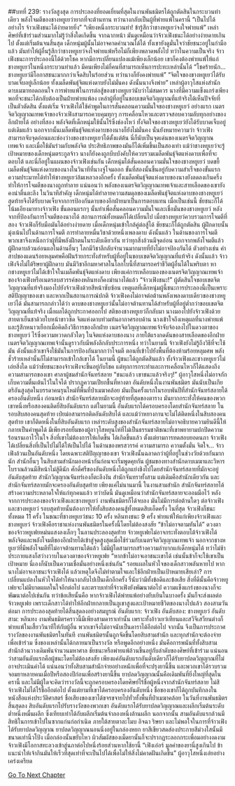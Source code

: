 ##บทที่ 239: รางวัลสูงสุด
การประลองที่ยอดเยี่ยมที่สุดในงานพันธมิตรได้ถูกตัดสินในกระบวนท่าเดียว
พลังโจมตีของชางหยูเยว่ายากที่จะต้านทาน ทว่านางกลับเป็นผู้ที่พ่ายแพ้ในครานี้
“เป็นไปได้อย่างไร จ้าวเฟิงชนะได้ง่ายดายยิ่ง”
“เพียงหนึ่งกระบวนท่า! ข้ารู้สึกว่าชางหยูเยว่จงใจพ่ายแพ้”
เหล่าศิษย์ที่เข้าร่วมส่วนมากไม่รู้ว่าสิ่งใดเกิดขึ้น
จากฉากหน้า มันดูเหมือนว่าจ้าวเฟิงชนะได้อย่างง่ายดายเกินไป ตั้งแต่เริ่มต้นจนสิ้นสุด เด็กหนุ่มผู้นั้นไม่อาจคาดคำนวณได้ได้ ทั้งเขายังดูมั่นใจว่าชัยชนะอยู่ในกำมือแล้ว
มันทำให้ผู้อื่นรู้สึกว่าชางหยูเยว่จงใจพ่ายแพ้หรือไม่ก็เพียงพลาดพลั้งไป
ทว่าในความเป็นจริง
จ้าวเฟิงชนะการประลองนี้ได้ด้วยโชค หากมีการเปลี่ยนแปลงแม้เพียงเล็กน้อย เขาก็คงต้องพ่ายแพ้ให้แก่ชางหยูเยว่ในหนึ่งกระบวนท่าแล้ว
มีคนเพียงไม่กี่คนที่สามารถเห็นการปะทะเหล่านั้นได้
“โชคร้ายนัก... ชางหยูเยว่มีโอกาสชนะมากกว่าเจ็ดสิบในร้อยส่วน ทว่านางก็ยังคงพ่ายแพ้”
“จิตใจของขางหยูเยว่ได้รับบาดเจ็บอยู่เล็กน้อย ทั้งเมล็ดพันธุ์จิตแห่งดาบยังไม่มั่นคง ดังนั้นนางจึงพ่าย”
เหล่าผู้อาวุโสแห่งสำนักดาบเมฆาทอดถอนใจ
การพ่ายแพ้ในการต่อสู้ของชางหยูเยว่นับว่าไม่สมควร นางที่มีความแข็งแกร่งเพียงพอที่จะชนะได้กลับต้องเป็นฝ่ายพ่ายแพ้ลง
เหล่าผู้ที่อยู่ในขอบเขตจิตวิญญาณที่แท้จริงได้เห็นปัจจัยที่เป็นตัวตัดสิน
ตั้งแต่เริ่ม
จ้าวเฟิงได้ใช้คำพูดในการสั่นคลอนความมั่นใจของชางหยูเยว่
อย่างแรก เนตรจิตวิญญาณเทพเจ้าของจ้าวเฟิงสามารถควบคุมทุกๆ การเคลื่อนไหวและตรวจสอบความลับทุกอย่างของอีกฝ่ายได้
อย่างที่สอง พลังจิตที่เด็กหนุ่มใช้นั้นไร้ซึ่งช่องโหว่ ทั้งจิตใจของชางหยูเยว่ยังได้รับบาดเจ็บอยู่แต่เดิมแล้ว นอกจากนั้นเมล็ดพันธุ์จิตแห่งดาบของนางก็ยังไม่มั่นคง
นั่นยังหมายความว่า
จ้าวเฟิงสามารถจับจุดอ่อนและช่องว่างของชางหยูเยว่ได้ตั้งแต่ต้น นี่ก็นับเป็นจุดเด่นของเนตรจิตวิญญาณเทพเจ้า และเมื่อใช้มันร่วมกับพลังจิต ประสิทธิภาพของมันก็ได้เพิ่มขึ้นเป็นสองเท่า
แม้ว่าชางหยูเยว่จะรู้เป้าหมายของเด็กหนุ่มตระกูลจ้าว นางก็ยังคงถูกบีบบังคับให้ควบรวมเมล็ดพันธุ์จิตแห่งดาบเพื่อที่จะตอบโต้
และนี่ก็อยู่ในแผนของจ้าวเฟิงเช่นกัน
เด็กหนุ่มได้สั่นคลอนความมั่นใจของชางหยูเยว่ บดขยี้เมล็ดพันธุ์จิตแห่งดาบของนางในวินาทีที่นางจู่โจมออก
ขั้นที่สองนั้นขึ้นอยู่กับความสำเร็จของขั้นแรก
ความประมาทได้ทำให้ชางหยูเยว่ล้มเหลวลงอีกครั้ง ทั้งเมล็ดพันธุ์จิตแห่งดาบของนางยังลดลงเกินครึ่ง ทำให้การโจมตีของนางถูกทำลาย
แน่นอนว่า
พลังของเนตรจิตวิญญาณเทพเจ้าและสายเลือดของเขายังคงน่าตื่นตะลึง
ในวินาทีสำคัญ เด็กหนุ่มได้ทำลายความสมดุลของเมล็ดพันธุ์จิตแห่งดาบของชางหยูเยว่
สุดท้ายจึงได้รับบาดเจ็บจากการป้องกันดาบของอีกฝ่ายมาเป็นการตอบแทน
เมื่อเป็นเช่นนี้ ชัยชนะก็ได้โน้มเอียงมาทางจ้าวเฟิง
ขั้นตอนแรกๆ นั้นทำเพื่อสั่นคลอนความมั่นใจและเชื่อมั่นของชางหยูเยว่ หลังจากที่ป้องกันการโจมตีของนางได้ สถานการณ์ทั้งหมดก็ได้เปลี่ยนไป
เมื่อชางหยูเยว่ควบรวมการโจมตีที่สอง จ้าวเฟิงก็รับมือมันได้อย่างง่ายดาย
เมื่อเด็กหนุ่มเข้าใกล้คู่ต่อสู้ได้ ชัยชนะก็ได้ถูกตัดสิน
ผู้ฝึกดาบนั้นมุ่งเน้นไปในด้านการโจมตี การทำลายหมื่นวิชาด้วยหนึ่งเพลงดาบ
ดังนั้นแล้ว ในด้านของการโจมตี พวกเขาจึงเหนือกว่าผู้ที่มีพลังฝึกตนในระดับเดียวกัน
ทว่าทุกสิ่งล้วนมีจุดอ่อน
นอกจากพลังโจมตีแล้ว ผู้ฝึกดาบล้วนอ่อนแอในด้านอื่นๆ
โลกมีวิชาลึกลับจำนวนมากมายที่ยังไม่อาจป้องกันได้
ตัวอย่างเช่น คำสาปของแดนร้อยหลุมศพคือฝันร้ายกระทั่งสำหรับผู้ที่อยู่ในขอบเขตจิตวิญญาณที่แท้จริง
ดังนั้นแล้ว จ้าวเฟิงจึงไม่ได้ริษยาผู้ฝึกดาบ มันมีวิชาอีกมหาศาลในโลกใบนี้ที่สามารถคร่าชีวิตผู้อื่นได้ในพริบตา
หากชางหยูเยว่ไม่ได้เข้าใจในเมล็ดพันธุ์จิตแห่งดาบ เพียงแค่การเหลือบมองของเนตรจิตวิญญาณเทพเจ้าของจ้างเฟิงหรือเนตรลบสวรรค์ของหลินทงก็คงฆ่านางได้แล้ว
“จ้าวเฟิงชนะ!”
ผู้ตัดสินใจขอบเขตจิตวิญญาณที่แท้จริงมองไปยังจ้าวเฟิงด้วยสีหน้าซับซ้อน
เหตุผลที่เด็กหนุ่มผู้นี้ชนะการประลองนี้เป็นเพราะสติปัญญาของเขา
และหากเป็นสถานการณ์ปกติ จ้าวเฟิงคงไม่อาจต่อต้านพลังเพลงดาบเดียวของชางหยูเยว่ได้
มันสามารถกล่าวได้ว่า ดาบของชางหยูเยว่นั้นไม่อาจต้านทานได้สำหรับผู้ที่อยู่ต่ำกว่าขอบเขตจิตวิญญาณที่แท้จริง
เมื่อผลได้ถูกประกาศออกไป สติของชางหยูเยว่ก็กลับมา นางมองไปยังจ้าวเฟิงด้วยสายตาเย็นชาด้วยใบหน้าขาวซีด จิตแห่งดาบท่วมท้นอากาศรอบด้าน
นางเข้าใจถึงเหตุผลที่นางพ่ายแพ้ และรู้สึกหนาวเยือกเมื่อคิดถึงวิธีการของอีกฝ่าย
เนตรจิตวิญญาณเทพเจ้าจับจ้องลงไปในดวงตาของชางหยูเยว่ ไร้ซึ่งความหวาดกลัวใดๆ ในจิตแห่งดาบชองนาง
ภายใต้แรงกดดันของสายเลือดของอีกฝ่าย เนตรจิตวิญญาณเทพเจ้านั้นดูราวกับมีพลังลึกลับประการหนึ่ง ทว่าในยามนี้ จ้าวเฟิงยังไม่รู้ถึงวิธีที่จะใช้มัน ดังนั้นแล้วเขาจึงใช้มันในการป้องกันมากกว่าโจมตี
ตอนที่เข้าไปยังพื้นที่ต้องห้ามร้อยหลุมศพ พลังชั่วร้ายเหล่านั้นก็ไม่สามารถเข้าใกล้เขาได้
ในยามนี้ ผู้ชนะได้ถูกตัดสินแล้ว ทั้งจ้าวเฟิงและชางหยูเยว่ไม่เอ่ยสิ่งใด
แม้ว่าชัยชนะของจ้าวเฟิงจะขึ้นอยู่กับโชค แต่ทุกการกระทำและการเคลื่อนไหวก็ได้แสดงถึงความสามารถของเขา
ศาลาผู้ชมสำนักจันทร์สลาย
“ชนะแล้ว เขาชนะแล้วจริงๆ!”
ผู้อาวุโสหนึ่งไม่อาจกักเก็บความตื่นเต้นไว้ในใจได้ ปรากฏความเปียกชื้นที่หางตา
อันดับหนึ่งในงานพันธมิตร มันนับเป็นเกียตริอันสูงสุดในบรรดาคนรุนใหม่ที่พื้นที่ป่าเมฆาคล้อย
มันเป็นครั้งแรกในรอบพันปีที่สำนักจันทร์สลายได้ครองอันดับหนึ่ง
ก่อนหน้า สำนักจันทร์สลายมักจะอยู่ท้ายที่สุดของตาราง มันยากกระทั่งให้คนของพวกเขาหนึ่งหรือสองคนติดยี่สิบอันดับแรก
แต่ในยามนี้
อันดับแรกได้ครอบครองโดยสำนักจันทร์สลาย
ในรอบสิบสองคนสุดท้าย เป่ยม่อสามารถติดอันดับสิบได้
และแม้ว่าหยางกานจะไม่ได้ติดหนึ่งในสิบสองคนสุดท้าย เขาก็ติดหนึ่งในยี่สิบอันดับแรก
เหล่าระดับสูงของสำนักจันทร์สลายไม่อาจอธิบายความยินดีนี้ให้กลายเป็นคำพูดได้
มีเพียงรอยยิ้มของผู้อาวุโสหยุนไห่ที่ไม่เป็นธรรมชาติขณะที่เขาพยายามปกปิดความร้อนรนเอาไว้ในใจ
สิ่งที่เขาไม่ต้องการให้เกิดขึ้น ได้เกิดขึ้นแล้ว
ตั้งแต่ยามการทดสอบยอดนภา จ้าวเฟิงได้เปลี่ยนสิ่งที่เป็นไปไม่ได้ให้เป็นไปได้
ในด้านของพรสวรรค์ ความสามารถ ความตั้งมั่น จิตใจ... จ้าวเฟิงล้วนเป็นอันดับหนึ่ง
โดยเฉพาะสติปัญญาของเขา จ้าวเฟิงนั้นฉลาดกว่าผู้ที่อยู่ในช่วงวัยด้วยกันมากนัก
สำนักอื่นๆ ในสิบสามสำนักมองหน้ากันก่อนจะเริ่มพูดคุยกัน
ผู้ชมของทางสำนักดาบเมฆาและวิหารโบราณล้วนมีสีหน้าไม่สู้ดีนัก ศักดิ์ศรีของอันดับหนึ่งได้ถูกแย่งชิงไปโดยสำนักจันทร์สลายที่มักจะอยู่อันดับสุดท้าย
สำนักวิญญาณจันทร์เองก็ตะลึงงัน
สำนักจันทราทั้งสาม แต่เดิมคือสำนักเดียวกัน และสำนักจันทร์สลายมักจะครองอันดับสุดท้าย
เพียงแค่ไม่นานมานี้ ในงานสามสำนัก สำนักจันทร์สลายได้สร้างความประหลาดใจให้แก่ทุกคนแล้ว ทว่าบัดนี้ มันดูเหมือนว่าสำนักจันทร์สลายจะออมมือไว้
หลังจากการประลองของจ้าวเฟิงและชางหยูเยว่ งานพันธมิตรก็ได้จบลง
มันไม่มีการต่อต้านใดๆ ต่อจ้าวเฟิงและชางหยูเยว่
รอบสุดท้ายนั้นต้องการให้ทั้งสิบสองคนสู้ทั้งหมดสิบเอ็ดครั้ง
ในที่สุด
จ้าวเฟิงก็ชนะทั้งหมด 11 ครั้ง
ในขณะที่ชางหยูเยว่ชนะ 10 ครั้ง
หลินทงชนะ 9 ครั้ง พ่ายแพ้ให้แก่เพียงจ้าวเฟิงและชางหยูเยว่
จ้าวเฟิงคือราชาแห่งงานพันธมิตรในครั้งนี้โดยไม่ต้องสงสัย
“ข้าไม่อาจตามทันได้”
ดวงตาของจ้าวหยูเฟยหม่นแสงลงเล็กๆ
ในลานประลองสุดท้าย จ้าวหยูเฟยไม่อาจกระทั่งตอบโต้จ้าวเฟิงได้ พลังจิตและพลังโจมตีของอีกฝ่ายได้เข้าสู่จุดสูงสุดเมื่อใช้ร่วมกับเนตรจิตวิญญาณเทพเจ้า
นอกจากชางหยูเยว่ที่มีพลังโจมตีที่ไม่อาจต้านทานได้แล้ว ไม่มีผู้ใดสามารถสร้างความลำบากแก่เด็กหนุ่มได้
ทว่าไม่ช้า ประกายแสงก็สว่างวาบในดวงตาของจ้าวหยูเฟย “หากข้าไม่อาจเอาชนะเขาได้ เช่นนั้นข้าก็จะใช้เขาเป็นเป้าหมาย นี่เองก็นับเป็นความเชื่อมั่นอย่างหนึ่งเช่นกัน”
รอยแผลในหัวใจของเด็กสาวพลันหายไป
หากนางไม่อาจเอาชนะจ้าวเฟิงได้ แล้วเหตุใดจึงไม่ทำตามใจและใช้อีกฝ่ายเป็นเป้าหมายเสียเล่า?
การเปลี่ยนแปลงในหัวใจได้ทำให้นางกลับไปเป็นเด็กอีกครั้ง
รี่นับว่ามีทั้งข้อดีและข้อเสีย
สิ่งที่ดีนั้นคือจ้าวหยูเฟยจะไม่มีบาดแผลในใจอีกต่อไป และตราบเท่าที่จ้าวเฟิงยังพัฒนาต่อไป ความแข็งแกร่งของนางก็จะพัฒนาต่อไปเช่นกัน
ทว่าข้อเสียนั้นคือ
หากจ้าวเฟิงได้พ่ายแพ้อย่างยับเยินในบางครั้ง มันก็จะส่งผลต่อจ้าวหยูเฟย เพราะเด็กสาวได้ทำให้อีกฝ่ายกลายเป็นภูเขาสูงและเป้าหมายชีวิตของนางไปแล้ว
สองสามวันต่อมา
การประลองสุดท้ายได้สิ้นสุดลงอย่างสมบูรณ์
อันดับแรก: จ้าวเฟิง
อันดับสอง: ชางหยูเยว่
อันดับสาม: หลินทง
งานพันธมิตรคราวนี้มีเพียงสามดาราเท่านั้น
เพราะทั้งอ้าวเยว่เทียนและสวีจีเสวียนต่างก็พ่ายแพ้ในเสี้ยววินาทีให้กับผู้อื่น พวกเขาจึงไม่อาจนับเป็นดาราได้อีกต่อไป
จากนั้น
จึงเป็นการประกาศรางวัลของงานพันธมิตรในทันที
งานพันธมิตรนั้นถูกจัดขึ้นโดยสิบสามสำนัก และทุกสำนักจะต้องจ่ายเพื่อเข้าร่วม ซึ่งของเหล่านั้นได้กลายมาเป็นรางวัล
หรือพูดอีกอย่างหนึ่ง มันคือการพนันที่ทั้งสิบสามสำนักล้วนวางเดิมพันจำนวนมหาศาล
ชัยชนะหรือพ่ายแพ้ล้วนขึ้นอยู่กับลำดับของศิษย์ที่เข้าร่วม
แน่นอนว่าสามอันดับแรกคือผู้ชนะโดยไม่ต้องสงสัย
เพียงแค่อันดับแรกอันดับเดียวก็ได้รับยาปลดวิญญาณที่ไม่อาจประเมินค่าได้
แน่นอนว่าทั้งสิบสามสำนักจ่ายอย่างหนักเพื่อที่จะปรุงยานี้ขึ้น และพวกเขาได้รวบรวมจอมยาหลายคนเมื่อปีหรือสองปีก่อนเพื่อสร้างยานี้ขึ้น
ยาปลดวิญญาณนั้นคือเดิมพันที่ยิ่งใหญ่ที่สุดในครานี้
และไม่มีผู้ใดจะคิดว่ารางวัลนี้จะถูกครอบครองโดยศิษย์ไร้ชื่อผู้หนึ่งจากสำนักจันทร์สลาย
ไม่สิ
จ้าวเฟิงไม่ได้ไร้ชื่ออีกต่อไป ตั้งแต่ยามที่เขาได้ครอบครองอันดับหนึ่ง ชื่อของเขาก็ได้ถูกบันทึกลงในหนังสือแห่งประวัติศาสตร์ ชื่อเสียงของเขาได้ขจรขจายไปทั่วทั้งพื้นที่ป่าเมฆาคล้อย
ในวันที่งานพันธมิตรสิ้นสุดลง สิบอันดับแรกไปรับรางวัลของพวกเขา
อันดับแรกได้รับยาปลดวิญญาณและผลึกเริ่มต้นระดับต่ำหนึ่งหมื่นผลึก ซึ่งเทียบเท่าได้กับผลึกเริ่มต้นจำลองหนึ่งล้านผลึก
นอกจากนั้น สามอันดับแรกล้วนมีสิทธิในการเข้าไปในซากแก่นก่อกำเนิด
ภายใต้สายตาละโมบ อิจฉา ริษยา และไม่พอใจในการที่จ้าวเฟิงได้รับยาปลดวิญญาณ
ยาปลดวิญญาณนอนนิ่งอยู่ในกล่องหยก ยาสีเขียวสดส่องประกายสีม่วงใสนั้นมีขนาดเท่านิ้วโป้ง
เมื่อกล่องนั้นขยับไหว ผิวสัมผัสของเม็ดยานั้นก็จะปรากฏระลอกกระเพื่อมอย่างงดงาม
จ้าวเฟิงมีโอกาสทะลวงเข้าสู่นภาต่อไปหนึ่งร้อยส่วนหากใช้ยานี้
“เฟิงเอ๋อร์ มูลค่าของยานี่สูงเกินไป ข้าแนะนำให้เจ้ากินมันให้เร็วที่สุดเท่าที่จะเป็นไปได้เพื่อไม่ให้สิ่งไม่คาดฝันเกิดขึ้น”
ผู้อาวุโสหนึ่งเอ่ยอย่างเคร่งเครียด


[Go To Next Chapter]( ./19.md)